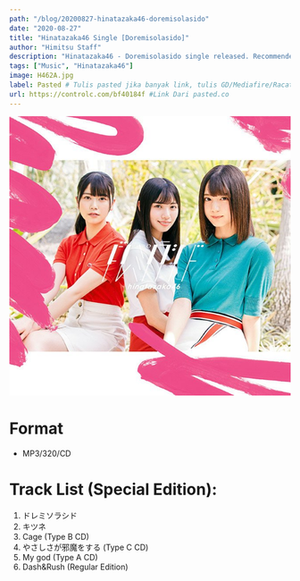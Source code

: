 ```yaml
---
path: "/blog/20200827-hinatazaka46-doremisolasido"
date: "2020-08-27"
title: "Hinatazaka46 Single [Doremisolasido]"
author: "Himitsu Staff"
description: "Hinatazaka46 - Doremisolasido single released. Recommended Music!"
tags: ["Music", "Hinatazaka46"]
image: H462A.jpg
label: Pasted # Tulis pasted jika banyak link, tulis GD/Mediafire/Racaty/dsb kalau cuma single link
url: https://controlc.com/bf40184f #Link Dari pasted.co
---
```


![Doremisolasido](./H462A.jpg)

# Format

- MP3/320/CD

# Track List (Special Edition):

1. ドレミソラシド
2. キツネ
3. Cage (Type B CD)
4. やさしさが邪魔をする (Type C CD)
5. My god (Type A CD)
6. Dash&Rush (Regular Edition)
